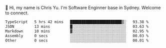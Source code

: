 👋 Hi, my name is Chris Yu. I'm Software Enginner base in Sydney. Welcome to connect.

<!--START_SECTION:waka-->

```txt
TypeScript   5 hrs 42 mins   ███████████████████████▒░   93.38 %
JSON         13 mins         █░░░░░░░░░░░░░░░░░░░░░░░░   03.63 %
Markdown     10 mins         ▓░░░░░░░░░░░░░░░░░░░░░░░░   02.95 %
Assembly     0 secs          ░░░░░░░░░░░░░░░░░░░░░░░░░   00.03 %
Other        0 secs          ░░░░░░░░░░░░░░░░░░░░░░░░░   00.01 %
```

<!--END_SECTION:waka-->
